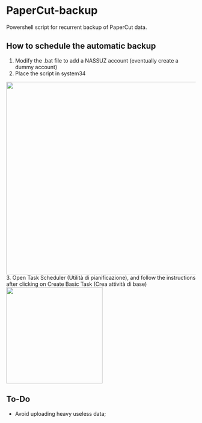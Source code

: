 # PaperCut-backup
Powershell script for recurrent backup of PaperCut data.

## How to schedule the automatic backup
 1. Modify the .bat file to add a NASSUZ account (eventually create a dummy account)
 2. Place the script in system34
<img src="https://i.ibb.co/q0zx6bd/1.png" height="512">
 3. Open Task Scheduler (Utilità di pianificazione), and follow the instructions after clicking on Create Basic Task (Crea attività di base)
<img src="https://i.ibb.co/JxxbqH4/2.png" height="256">

## To-Do
 - Avoid uploading heavy useless data;
